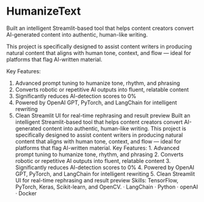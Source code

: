 # HumanizeText

Built an intelligent Streamlit-based tool that helps content creators convert AI-generated content into authentic, human-like writing.

This project is specifically designed to assist content writers in producing natural content that aligns with human tone, context, and flow — ideal for platforms that flag AI-written material.

Key Features:

1. Advanced prompt tuning to humanize tone, rhythm, and phrasing
2. Converts robotic or repetitive AI outputs into fluent, relatable content
3. Significantly reduces AI-detection scores to 0%
4. Powered by OpenAI GPT, PyTorch, and LangChain for intelligent rewriting
5. Clean Streamlit UI for real-time rephrasing and result preview
Built an intelligent Streamlit-based tool that helps content creators convert AI-generated content into authentic, human-like writing. This project is specifically designed to assist content writers in producing natural content that aligns with human tone, context, and flow — ideal for platforms that flag AI-written material. Key Features: 1. Advanced prompt tuning to humanize tone, rhythm, and phrasing 2. Converts robotic or repetitive AI outputs into fluent, relatable content 3. Significantly reduces AI-detection scores to 0% 4. Powered by OpenAI GPT, PyTorch, and LangChain for intelligent rewriting 5. Clean Streamlit UI for real-time rephrasing and result preview
Skills: TensorFlow, PyTorch, Keras, Scikit-learn, and OpenCV. · LangChain · Python · openAI · Docker
